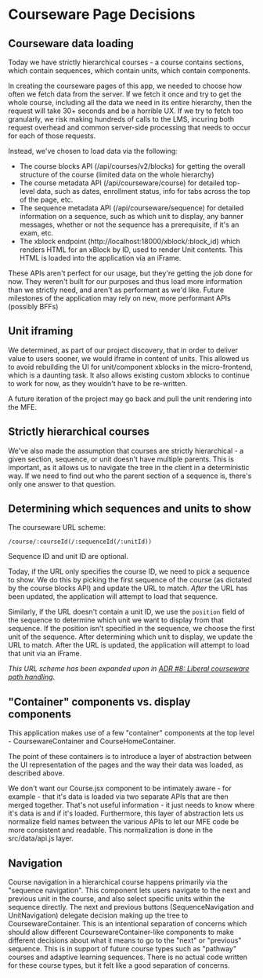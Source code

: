 # Courseware Page Decisions

## Courseware data loading

Today we have strictly hierarchical courses - a course contains sections, which contain sequences, which contain units, which contain components.

In creating the courseware pages of this app, we needed to choose how often we fetch data from the server.  If we fetch it once and try to get the whole course, including all the data we need in its entire hierarchy, then the request will take 30+ seconds and be a horrible UX.  If we try to fetch too granularly, we risk making hundreds of calls to the LMS, incuring both request overhead and common server-side processing that needs to occur for each of those requests.

Instead, we've chosen to load data via the following:

- The course blocks API (/api/courses/v2/blocks) for getting the overall structure of the course (limited data on the whole hierarchy)
- The course metadata API (/api/courseware/course) for detailed top-level data, such as dates, enrollment status, info for tabs across the top of the page, etc.
- The sequence metadata API (/api/courseware/sequence) for detailed information on a sequence, such as which unit to display, any banner messages, whether or not the sequence has a prerequisite, if it's an exam, etc.
- The xblock endpoint (http://localhost:18000/xblock/:block_id) which renders HTML for an xBlock by ID, used to render Unit contents.  This HTML is loaded into the application via an iFrame.

These APIs aren't perfect for our usage, but they're getting the job done for now.  They weren't built for our purposes and thus load more information than we strictly need, and aren't as performant as we'd like.  Future milestones of the application may rely on new, more performant APIs (possibly BFFs)

## Unit iframing

We determined, as part of our project discovery, that in order to deliver value to users sooner, we would iframe in content of units.  This allowed us to avoid rebuilding the UI for unit/component xblocks in the micro-frontend, which is a daunting task.  It also allows existing custom xblocks to continue to work for now, as they wouldn't have to be re-written.

A future iteration of the project may go back and pull the unit rendering into the MFE.

## Strictly hierarchical courses

We've also made the assumption that courses are strictly hierarchical - a given section, sequence, or unit doesn't have multiple parents.  This is important, as it allows us to navigate the tree in the client in a deterministic way.  If we need to find out who the parent section of a sequence is, there's only one answer to that question.

## Determining which sequences and units to show

The courseware URL scheme:

`/course/:courseId(/:sequenceId(/:unitId))`

Sequence ID and unit ID are optional.

Today, if the URL only specifies the course ID, we need to pick a sequence to show.  We do this by picking the first sequence of the course (as dictated by the course blocks API) and update the URL to match.  _After_ the URL has been updated, the application will attempt to load that sequence.

Similarly, if the URL doesn't contain a unit ID, we use the `position` field of the sequence to determine which unit we want to display from that sequence.  If the position isn't specified in the sequence, we choose the first unit of the sequence.  After determining which unit to display, we update the URL to match.  After the URL is updated, the application will attempt to load that unit via an iFrame.

_This URL scheme has been expanded upon in
[ADR #8: Liberal courseware path handling](./0008-liberal-courseware-path-handling.md)._

## "Container" components vs. display components

This application makes use of a few "container" components at the top level - CoursewareContainer and CourseHomeContainer.

The point of these containers is to introduce a layer of abstraction between the UI representation of the pages and the way their data was loaded, as described above.

We don't want our Course.jsx component to be intimately aware - for example - that it's data is loaded via two separate APIs that are then merged together.  That's not useful information - it just needs to know where it's data is and if it's loaded.  Furthermore, this layer of abstraction lets us normalize field names between the various APIs to let our MFE code be more consistent and readable.  This normalization is done in the src/data/api.js layer.

## Navigation

Course navigation in a hierarchical course happens primarily via the "sequence navigation".  This component lets users navigate to the next and previous unit in the course, and also select specific units within the sequence directly.  The next and previous buttons (SequenceNavigation and UnitNavigation) delegate decision making up the tree to CoursewareContainer.  This is an intentional separation of concerns which should allow different CoursewareContainer-like components to make different decisions about what it means to go to the "next" or "previous" sequence.  This is in support of future course types such as "pathway" courses and adaptive learning sequences.  There is no actual code written for these course types, but it felt like a good separation of concerns.
